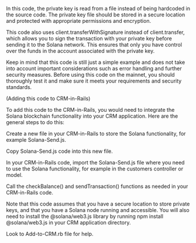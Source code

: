 In this code, the private key is read from a file instead of being hardcoded in the source code. The private key file should be stored in a secure location and protected with appropriate permissions and encryption.

This code also uses client.transferWithSignature instead of client.transfer, which allows you to sign the transaction with your private key before sending it to the Solana network. This ensures that only you have control over the funds in the account associated with the private key.

Keep in mind that this code is still just a simple example and does not take into account important considerations such as error handling and further security measures. Before using this code on the mainnet, you should thoroughly test it and make sure it meets your requirements and security standards.


(Adding this code to CRM-in-Rails)

To add this code to the CRM-in-Rails, you would need to integrate the Solana blockchain functionality into your CRM application. Here are the general steps to do this:

Create a new file in your CRM-in-Rails to store the Solana functionality, for example Solana-Send.js.

Copy Solana-Send.js code into this new file.

In your CRM-in-Rails code, import the Solana-Send.js file where you need to use the Solana functionality, for example in the customers controller or model.

Call the checkBalance() and sendTransaction() functions as needed in your CRM-in-Rails code.

Note that this code assumes that you have a secure location to store private keys, and that you have a Solana node running and accessible. You will also need to install the @solana/web3.js library by running npm install @solana/web3.js in your CRM application directory.

Look to Add-to-CRM.rb file for help.
